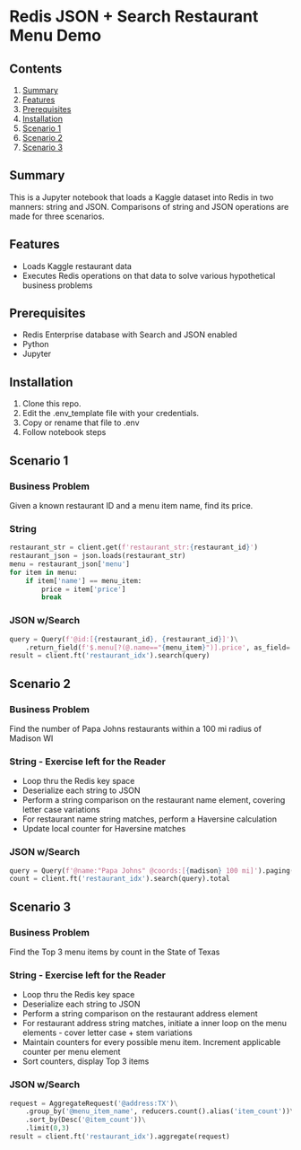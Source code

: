 # Redis JSON + Search Restaurant Menu Demo  

## Contents
1.  [Summary](#summary)
2.  [Features](#features)
3.  [Prerequisites](#prerequisites)
4.  [Installation](#installation)
8.  [Scenario 1](#scenario1)
9.  [Scenario 2](#scenario2)
10.  [Scenario 3](#scenario3)

## Summary <a name="summary"></a>
This is a Jupyter notebook that loads a Kaggle dataset into Redis in two manners:  string and JSON. Comparisons of string and JSON operations are made for three scenarios. 

## Features <a name="features"></a>
- Loads Kaggle restaurant data
- Executes Redis operations on that data to solve various hypothetical business problems 

## Prerequisites <a name="prerequisites"></a>
- Redis Enterprise database with Search and JSON enabled
- Python
- Jupyter

## Installation <a name="installation"></a>
1. Clone this repo.
2. Edit the .env_template file with your credentials.
3. Copy or rename that file to .env
4. Follow notebook steps

## Scenario 1 <a name="scenario1"></a>
### Business Problem
Given a known restaurant ID and a menu item name, find its price.
### String
```python
restaurant_str = client.get(f'restaurant_str:{restaurant_id}')
restaurant_json = json.loads(restaurant_str)
menu = restaurant_json['menu']
for item in menu:
    if item['name'] == menu_item:
        price = item['price'] 
        break
```
### JSON w/Search
```python
query = Query(f'@id:[{restaurant_id}, {restaurant_id}]')\
    .return_field(f'$.menu[?(@.name=="{menu_item}")].price', as_field='price')
result = client.ft('restaurant_idx').search(query)
```

## Scenario 2 <a name="scenario2"></a>
### Business Problem
Find the number of Papa Johns restaurants within a 100 mi radius of Madison WI
### String - Exercise left for the Reader
- Loop thru the Redis key space
- Deserialize each string to JSON
- Perform a string comparison on the restaurant name element, covering letter case variations 
- For restaurant name string matches, perform a Haversine calculation
- Update local counter for Haversine matches

### JSON w/Search
```python
query = Query(f'@name:"Papa Johns" @coords:[{madison} 100 mi]').paging(0, 0)
count = client.ft('restaurant_idx').search(query).total 
```

## Scenario 3 <a name="scenario3"></a>
### Business Problem
Find the Top 3 menu items by count in the State of Texas
### String - Exercise left for the Reader
- Loop thru the Redis key space
- Deserialize each string to JSON
- Perform a string comparison on the restaurant address element
- For restaurant address string matches, initiate a inner loop on the menu elements - cover letter case + stem variations
- Maintain counters for every possible menu item.  Increment applicable counter per menu element
- Sort counters, display Top 3 items

### JSON w/Search
```python
request = AggregateRequest('@address:TX')\
    .group_by('@menu_item_name', reducers.count().alias('item_count'))\
    .sort_by(Desc('@item_count'))\
    .limit(0,3)
result = client.ft('restaurant_idx').aggregate(request)
```  